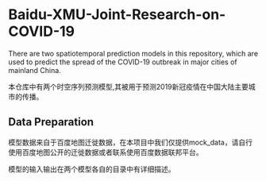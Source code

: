 # Baidu-XMU-Joint-Research-on-COVID-19

There are two spatiotemporal prediction models in this repository, which are used to predict the spread of the COVID-19 outbreak in major cities of mainland China.

本仓库中有两个时空序列预测模型,其被用于预测2019新冠疫情在中国大陆主要城市的传播。

## Data Preparation

模型数据来自于百度地图迁徙数据，在本项目中我们仅提供mock_data，请自行使用百度地图公开的迁徙数据或者联系使用百度数据联邦平台。

模型的输入输出在两个模型各自的目录中有详细描述。
